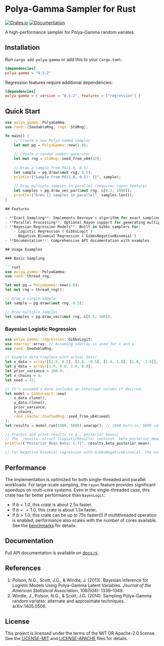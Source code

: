# Polya-Gamma Sampler for Rust

[![Crates.io](https://img.shields.io/crates/v/polya-gamma.svg)](https://crates.io/crates/polya-gamma)
[![Documentation](https://docs.rs/polya-gamma/badge.svg)](https://docs.rs/polya-gamma)

A high-performance sampler for Polya-Gamma random variates.

## Installation

Run `cargo add polya-gamma` or add this to your `Cargo.toml`:

```toml
[dependencies]
polya-gamma = "0.5.2"
```

Regression features require additional dependencies:

```toml
[dependencies]
polya-gamma = { version = "0.5.2", features = ["regression"] }
```


## Quick Start

```rust
use polya_gamma::PolyaGamma;
use rand::{SeedableRng, rngs::StdRng};

fn main() {
    // Create a new Polya-Gamma sampler
    let mut pg = PolyaGamma::new(1.0);
    
    // Create a random number generator
    let mut rng = StdRng::seed_from_u64(42);
    
    // Draw a sample from PG(1.0, 0.5)
    let sample = pg.draw(&mut rng, 0.5);
    println!("Sample from PG(1.0, 0.5): {}", sample);
    
    // Draw multiple samples in parallel (requires rayon feature)
    let samples = pg.draw_vec_par(&mut rng, &[0.5; 1000]);
    println!("Drew {} samples in parallel", samples.len());
}
 
## Features

- **Exact Sampling**: Implements Devroye's algorithm for exact sampling from PG(1, c)
- **Parallel Processing**: Optional Rayon support for generating multiple samples in parallel
- **Bayesian Regression Models**: Built-in Gibbs samplers for:
    - Logistic Regression (`GibbsLogit`)
    - Negative Binomial Regression (`GibbsNegativeBinomial`)
- **Documentation**: Comprehensive API documentation with examples

## Usage Examples

### Basic Sampling

```rust
use polya_gamma::PolyaGamma;
use rand::thread_rng;

let mut pg = PolyaGamma::new(1.0);
let mut rng = thread_rng();

// Draw a single sample
let sample = pg.draw(&mut rng, 0.5);

// Draw multiple samples
let samples = pg.draw_vec(&mut rng, &[0.5; 100]);
```

### Bayesian Logistic Regression

```rust
use polya_gamma::regression::GibbsLogit;
use ndarray::array; // Assuming ndarray is used for x and y
use rand::SeedableRng;

// Example data (replace with actual data)
let x_data = array![[1.0, 0.5], [1.0, -0.5], [1.0, 1.0], [1.0, -1.0]];
let y_data = array![1.0, 0.0, 1.0, 0.0];
let prior_variance = 100.0;
let n_chains = 4;
let seed = 42;

// It's assumed x_data includes an intercept column if desired.
let model = GibbsLogit::new(
    x_data.clone(), 
    y_data.clone(), 
    prior_variance, 
    n_chains, 
    rand_chacha::ChaCha8Rng::seed_from_u64(seed)
);
let results = model.run(1000, 5000).unwrap(); // 1000 burn-in, 5000 samples

// Process and print results (e.g., posterior means)
// The `results` struct (LogisticResults) contains `beta_posterior_mean` and `raw_samples`
println!("Posterior Mean Beta: {:?}", results.beta_posterior_mean);

// For Negative Binomial regression with GibbsNegativeBinomial, the usage pattern is similar.
```

## Performance

The implementation is optimized for both single-threaded and parallel workloads. For large-scale sampling, the `rayon` feature provides significant speedups on multi-core systems. 
Even in the single-threaded case, this crate has far better performance than `BayesLogit`:
- If $b < 1.0$, this crate is about 2.5x faster.
- If $b == 1.0$, this crate is about 1.3x faster.
- If $b > 1.0$, this crate can be up to 75x faster(!)
If multithreaded operation is enabled, performance also scales with the number of cores available. See the [benchmarks](benches/comparison/plots/summary.txt) for details.

## Documentation

Full API documentation is available on [docs.rs](https://docs.rs/polya-gamma).

## References

1. Polson, N.G., Scott, J.G., & Windle, J. (2013). Bayesian Inference for Logistic Models Using Polya-Gamma Latent Variables. *Journal of the American Statistical Association*, 108(504): 1339–1349.
2. Windle, J., Polson, N.G., & Scott, J.G. (2014). Sampling Pólya-Gamma random variates: alternate and approximate techniques. arXiv:1405.0506.

## License

This project is licensed under the terms of the MIT OR Apache-2.0 license. See the [LICENSE-MIT](LICENSE-MIT) and [LICENSE-APACHE](LICENSE-APACHE) files for details.
